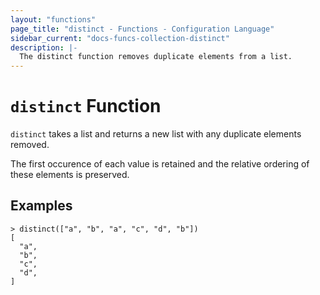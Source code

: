 ```yaml
---
layout: "functions"
page_title: "distinct - Functions - Configuration Language"
sidebar_current: "docs-funcs-collection-distinct"
description: |-
  The distinct function removes duplicate elements from a list.
---
```


# `distinct` Function

`distinct` takes a list and returns a new list with any duplicate elements
removed.

The first occurence of each value is retained and the relative ordering of
these elements is preserved.

## Examples

```
> distinct(["a", "b", "a", "c", "d", "b"])
[
  "a",
  "b",
  "c",
  "d",
]
```
